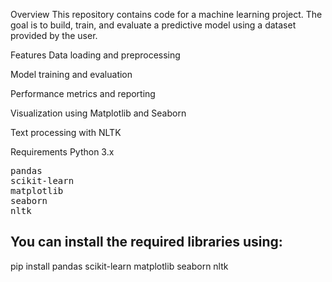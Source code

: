 Overview
This repository contains code for a machine learning project. The goal is to build, train, and evaluate a predictive model using a dataset provided by the user.

Features
Data loading and preprocessing

Model training and evaluation

Performance metrics and reporting

Visualization using Matplotlib and Seaborn

Text processing with NLTK

Requirements
Python 3.x
<pre>
pandas
scikit-learn
matplotlib
seaborn
nltk
</pre>

<h2>You can install the required libraries using:</h2>

pip install pandas scikit-learn matplotlib seaborn nltk

